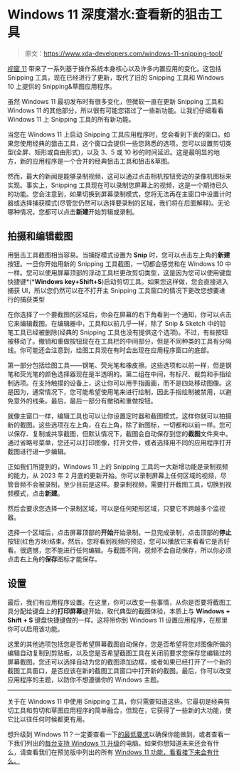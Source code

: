 # Windows 11 深度潜水:查看新的狙击工具

> 原文：<https://www.xda-developers.com/windows-11-snipping-tool/>

[视窗 11](https://www.xda-developers.com/windows-11/) 带来了一系列基于操作系统本身核心以及许多内置应用的变化。这包括 Snipping 工具，现在已经进行了更新，取代了旧的 Snipping 工具和 Windows 10 上提供的 Snipping&草图应用程序。

虽然 Windows 11 最初发布时有很多变化，但微软一直在更新 Snipping 工具和 Windows 11 的其他部分，所以很有可能您错过了一些新功能。让我们仔细看看 Windows 11 上 Snipping 工具的所有新功能。

当您在 Windows 11 上启动 Snipping 工具应用程序时，您会看到下面的窗口。如果您使用经典的狙击工具，这个窗口会提供一些您熟悉的选项。您可以设置剪切类型(全屏、矩形或自由形式)，以及 3、5 或 10 秒的时间延迟。这是最明显的地方，新的应用程序是一个合并的经典狙击工具和狙击&草图。

然而，最大的新闻是能够录制视频，这可以通过点击相机按钮旁边的录像机图标来实现。事实上，Snipping 工具现在可以录制您屏幕上的视频，这是一个期待已久的功能。您会注意到，如果切换到屏幕录制模式，您将无法再在主窗口中设置计时器或选择捕获模式(尽管您仍然可以选择要录制的区域，我们将在后面解释)。无论哪种情况，您都可以点击**新建**开始剪辑或录制。

## 拍摄和编辑截图

用狙击工具截图相当容易。当捕捉模式设置为 **Snip** 时，您可以点击左上角的**新建**按钮。一旦你开始用新的 Snipping 工具截图，一切都会感觉和在 Windows 10 中一样。您可以使用屏幕顶部的浮动工具栏更改剪切类型，这是因为您可以使用键盘快捷键*(***Windows key+Shift+S**)启动剪切工具。如果您这样做，您会直接进入捕获 UI，所以您仍然可以在不打开主 Snipping 工具窗口的情况下更改您想要进行的捕获类型

在你选择了一个要截图的区域后，你会在屏幕的右下角看到一个通知，你可以点击它来编辑截图。在编辑器中，工具和以前几乎一样，除了 Snip & Sketch 中的铅笔工具已经被删除(经典的 Snipping 工具也没有提供这个选项)。不过，有些按钮被移动了。撤销和重做按钮现在在工具栏的中间部分，但是不同种类的工具有分隔线。你可能还会注意到，绘图工具现在有时会出现在应用程序窗口的底部。

第一部分包括绘图工具——钢笔、荧光笔和橡皮擦。这些选项和以前一样，但是钢笔和荧光笔的颜色选择器现在是半透明的。第二组在中间，有标尺、裁剪和手指绘制选项。在支持触摸的设备上，这让你可以用手指画画，而不是四处移动图像。这是因为，通常情况下，您可能希望使用笔来进行绘制，因此手指绘制被禁用，以避免意外的线条。最后，最后一部分有撤销和重做按钮。

就像主窗口一样，编辑工具也可以让你设置定时器和截图模式，这样你就可以拍摄新的截图。这些选项在左上角，在右上角，除了新图标，一切都和以前一样。您可以保存、复制或共享截图，但默认情况下，截图会自动保存到您的**截图**文件夹中。通过省略号菜单，您还可以打印图像，打开文件，或者选择用不同的应用程序打开截图进行进一步编辑。

正如我们所提到的，Windows 11 上的 Snipping 工具的一大新增功能是录制视频的能力，从 2023 年 2 月底的更新开始。你可以录制屏幕上任何区域的视频，尽管音频不会被录制，至少目前是这样。要录制视频，需要打开截图工具，切换到视频模式，点击**新建**。

然后会要求您选择一个录制区域，可以是任何矩形区域，只要它不跨越多个监视器。

选择一个区域后，点击屏幕顶部的**开始**开始录制。一旦完成录制，点击顶部的**停止**按钮(红色方块)结束。然后，您将看到视频的预览，您可以播放它来看看它是否好看。很遗憾，您不能进行任何编辑。与截图不同，视频不会自动保存，所以你必须点击右上角的**保存**图标才能保存。

## 设置

最后，我们有应用程序设置。在这里，你可以改变一些事情，从你是否要将截图工具分配给键盘上的**打印屏幕**键开始，取代典型的截图体验，本质上与 **Windows + Shift + S** 键盘快捷键做的一样。这将带你到 Windows 11 设置应用程序，在那里你可以启用该功能。

这里的其他选项包括您是否希望屏幕截图自动保存，您是否希望将您对图像所做的编辑自动复制到剪贴板，以及您是否希望截图工具在关闭前要求您保存您编辑过的屏幕截图。您还可以选择自动为您的截图添加边框，或者如果已经打开了一个新的截图工具窗口，是否应该在新的截图工具窗口中打开新的截图。最后，你可以改变应用程序的主题，以防你不想遵循你的 Windows 主题。

* * *

关于在 Windows 11 中使用 Snipping 工具，你只需要知道这些。它最初是经典剪切工具和剪切和草图应用程序的简单融合，但现在，它获得了一些新的大功能，使它比以往任何时候都更有用。

想升级到 Windows 11？一定要查看一下[的最低要求](https://www.xda-developers.com/windows-11-minimum-requirements/)以确保你能做到，或者查看一下我们列出的[每台支持 Windows 11 升级](https://www.xda-developers.com/windows-11-compatible-pc/)的电脑。如果你想知道未来还会有什么，请查看我们在预览版中列出的所有 [Windows 11 功能，看看接下来会有什么。](https://www.xda-developers.com/windows-11-features-in-preview/)